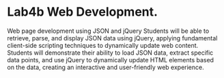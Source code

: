 # Lab4b Web Development.
Web page development using JSON and jQuery
Students will be able to retrieve, parse, and display JSON data using jQuery, applying fundamental client-side scripting techniques to dynamically update web content.
Students will demonstrate their ability to load JSON data, extract specific data points, and use jQuery to dynamically update HTML elements based on the data, creating an interactive and user-friendly web experience.
